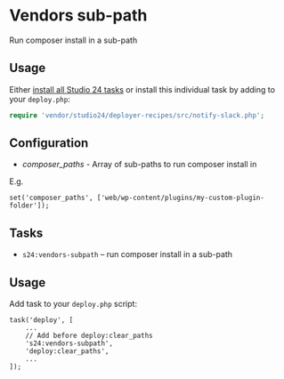 # Vendors sub-path

Run composer install in a sub-path

## Usage

Either [install all Studio 24 tasks](../README.md#installation) or install this individual task by adding to your `deploy.php`:

```php
require 'vendor/studio24/deployer-recipes/src/notify-slack.php';
```

## Configuration
* _composer_paths_ - Array of sub-paths to run composer install in

E.g. 

```
set('composer_paths', ['web/wp-content/plugins/my-custom-plugin-folder']);
```

## Tasks

- `s24:vendors-subpath` – run composer install in a sub-path


## Usage

Add task to your `deploy.php` script:

```
task('deploy', [
    ...
    // Add before deploy:clear_paths
    's24:vendors-subpath',
    'deploy:clear_paths',
    ...
]);
```
